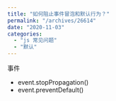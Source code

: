 ```yaml
---
title: "如何阻止事件冒泡和默认行为？"
permalink: "/archives/26614"
date: "2020-11-03"
categories: 
  - "js 常见问题"
  - "默认"
---
```


事件

- event.stopPropagation()
- event.preventDefault()
